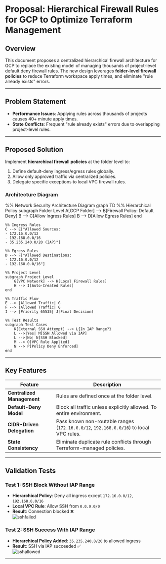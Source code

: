 # Proposal: Hierarchical Firewall Rules for GCP to Optimize Terraform Management

## Overview
This document proposes a centralized hierarchical firewall architecture for GCP to replace the existing model of managing thousands of project-level default deny firewall rules. The new design leverages **folder-level firewall policies** to reduce Terraform workspace apply times, and eliminate "rule already exists" errors.

---

## Problem Statement
- **Performance Issues**: Applying rules across thousands of projects causes 40+ minute apply times.
- **State Conflicts**: Frequent "rule already exists" errors due to overlapping project-level rules.
---

## Proposed Solution
Implement **hierarchical firewall policies** at the folder level to:
1. Define default-deny ingress/egress rules globally.
2. Allow only approved traffic via centralized policies.
3. Delegate specific exceptions to local VPC firewall rules.

### Architecture Diagram
%% Network Security Architecture Diagram
graph TD
    %% Hierarchical Policy
    subgraph Folder Level
        A[GCP Folder] --> B[Firewall Policy: Default Deny]
        B --> C[Allow Ingress Rules]
        B --> D[Allow Egress Rules]
    end

    %% Ingress Rules
    C --> E["Allowed Sources:
    - 172.16.0.0/12
    - 192.168.0.0/16
    - 35.235.240.0/20 (IAP)"]
    
    %% Egress Rules
    D --> F["Allowed Destinations:
    - 172.16.0.0/12
    - 192.168.0.0/16"]
    
    %% Project Level
    subgraph Project Level
        G[VPC Network] --> H[Local Firewall Rules]
        H --> I[Auto-Created Rules]
    end
    
    %% Traffic Flow
    E --> |Allowed Traffic| G
    F --> |Allowed Traffic| G
    I --> |Priority 65535| J[Final Decision]
    
    %% Test Results
    subgraph Test Cases
        K[External SSH Attempt] --> L{In IAP Range?}
        L -->|Yes| M[SSH Allowed via IAP]
        L -->|No| N[SSH Blocked]
        M --> O[VPC Rule Applied]
        N --> P[Policy Deny Enforced]
    end

---

## Key Features
| Feature | Description |
|---------|-------------|
| **Centralized Management** | Rules are defined once at the folder level. |
| **Default-Deny Model** | Block all traffic unless explicitly allowed. To entire environment. |
| **CIDR-Driven Delegation** | Pass known non-routable ranges (`172.16.0.0/12`, `192.168.0.0/16`) to local VPC rules. |
| **State Consistency** | Eliminate duplicate rule conflicts through Terraform-managed policies. |

---

## Validation Tests

### Test 1: SSH Block Without IAP Range
- **Hierarchical Policy**: Deny all ingress except `172.16.0.0/12`, `192.168.0.0/16`
- **Local VPC Rule**: Allow SSH from `0.0.0.0/0`
- **Result**: Connection blocked ❌  
![sshfailed](../images/) 

### Test 2: SSH Success With IAP Range
- **Hierarchical Policy Added**: `35.235.240.0/20` to allowed ingress
- **Result**: SSH via IAP succeeded ✅  
![sshallowed](../images/) 

---

